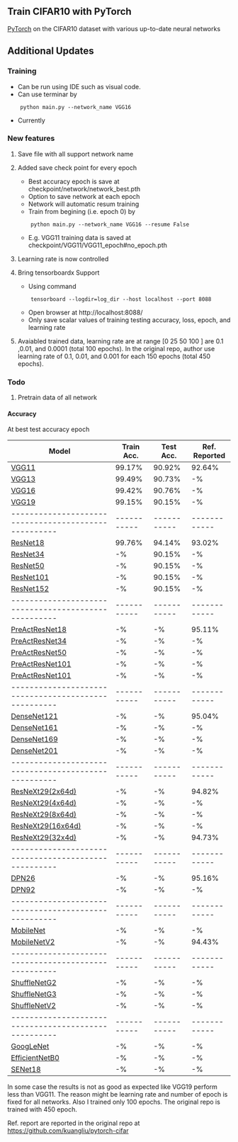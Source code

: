 ## Train CIFAR10 with PyTorch

[PyTorch](http://pytorch.org/) on the CIFAR10 dataset with various up-to-date neural networks 

## Additional Updates

### Training 
- Can be run using IDE such as visual code. 
- Can use terminar by 
```
	python main.py --network_name VGG16
```
- Currently 

### New features 
1. Save file with all support network name 
2. Added save check point for every epoch
	- Best accuracy epoch is save at checkpoint/network/network_best.pth 
	- Option to save network at each epoch 
	- Network will automatic resum training 
	- Train from begining (i.e. epoch 0) by  
	```
		python main.py --network_name VGG16 --resume False 
	```
	- E.g. VGG11 training data is saved at checkpoint/VGG11/VGG11_epoch#no_epoch.pth
3. Learning rate is now controlled 	
4. Bring tensorboardx Support	
	- Using command  
	```
		tensorboard --logdir=log_dir --host localhost --port 8088
	```
	- Open browser at http://localhost:8088/
	- Only save scalar values of training testing accuracy, loss, epoch, and learning rate 
	
4. Avaiabled trained data, learning rate are at range [0 25 50 100 ] are 0.1 ,0.01, and 0.0001 (total 100 epochs). In the original repo, author use learning rate of 0.1, 0.01, and 0.001 for each 150 epochs (total 450 epochs). 
	
	
	
### Todo

1. Pretrain data of all network 


#### Accuracy 
At best test accuracy epoch

| Model             | Train Acc.  |  Test Acc.  |  Ref. Reported  | 
| ----------------- | ----------- | ----------- | ------------ |
| [VGG11](https://arxiv.org/abs/1409.1556)  		   | 99.17%      | 90.92%      | 92.64%      |
| [VGG13](https://arxiv.org/abs/1409.1556)  		   | 99.49%      | 90.73%      | -%      |
| [VGG16](https://arxiv.org/abs/1409.1556)  		   | 99.42%      | 90.76%      | -%      |
| [VGG19](https://arxiv.org/abs/1409.1556)     		   | 99.15%      | 90.15%      | -%      |
| ---------------------------------------------------- | ----------- | ----------- | ------------ |
| [ResNet18](https://arxiv.org/abs/1512.03385) 		   | 99.76%      | 94.14%      | 93.02%      |
| [ResNet34](https://arxiv.org/abs/1512.03385) 		   | -%      | 90.15%      | -%      |
| [ResNet50](https://arxiv.org/abs/1512.03385) 		   | -%      | 90.15%      | -%      |
| [ResNet101](https://arxiv.org/abs/1512.03385) 	   | -%      | 90.15%      | -%      |
| [ResNet152](https://arxiv.org/abs/1512.03385) 	   | -%      | 90.15%      | -%      |
| ---------------------------------------------------- | ----------- | ----------- | ------------ |
| [PreActResNet18](https://arxiv.org/abs/1603.05027)   | -%      | -%      | 95.11%      |
| [PreActResNet34](https://arxiv.org/abs/1603.05027)   | -%      | -%      | -%      |
| [PreActResNet50](https://arxiv.org/abs/1603.05027)   | -%      | -%      | -%      |
| [PreActResNet101](https://arxiv.org/abs/1603.05027)  | -%      | -%      | -%      |
| [PreActResNet101](https://arxiv.org/abs/1603.05027)  | -%      | -%      | -%      |
| ---------------------------------------------------- | ----------- | ----------- | ------------ |
| [DenseNet121](https://arxiv.org/abs/1608.06993) 	   | -%      | -%      | 95.04%      |
| [DenseNet161](https://arxiv.org/abs/1608.06993)      | -%      | -%      | -%      |
| [DenseNet169](https://arxiv.org/abs/1608.06993)      | -%      | -%      | -%      |
| [DenseNet201](https://arxiv.org/abs/1608.06993)      | -%      | -%      | -%      |
| ---------------------------------------------------- | ----------- | ----------- | ------------ |
| [ResNeXt29(2x64d)](https://arxiv.org/abs/1608.06993) | -%      | -%      | 94.82%      |
| [ResNeXt29(4x64d)](https://arxiv.org/abs/1608.06993) | -%      | -%      | -%      |
| [ResNeXt29(8x64d)](https://arxiv.org/abs/1608.06993) | -%      | -%      | -%      |
| [ResNeXt29(16x64d)](https://arxiv.org/abs/1608.06993) | -%     | -%      | -%      |
| [ResNeXt29(32x4d)](https://arxiv.org/abs/1608.06993) | -%      | -%      | 94.73%      |
| ---------------------------------------------------- | ----------- | ----------- | ------------ |
| [DPN26](https://arxiv.org/abs/1707.01629)            | -%      | -%      | 95.16%      |
| [DPN92](https://arxiv.org/abs/1707.01629)            | -%      | -%      | -%      |
| ---------------------------------------------------- | ----------- | ----------- | ------------ |
| [MobileNet](https://arxiv.org/abs/1801.04381)        | -%      | -%      | -%      |
| [MobileNetV2](https://arxiv.org/abs/1801.04381)      | -%      | -%      | 94.43%      |
| ---------------------------------------------------- | ----------- | ----------- | ------------ |
| [ShuffleNetG2](https://arxiv.org/abs/1801.04381)     | -%      | -%      | -%      |
| [ShuffleNetG3](https://arxiv.org/abs/1801.04381)     | -%      | -%      | -%      |
| [ShuffleNetV2](https://arxiv.org/abs/1801.04381)     | -%      | -%      | -%      |
| ---------------------------------------------------- | ----------- | ----------- | ------------ |
| [GoogLeNet](https://arxiv.org/abs/1801.04381)        | -%      | -%      | -%      |
| [EfficientNetB0](https://arxiv.org/abs/1801.04381)   | -%      | -%      | -%      |
| [SENet18](https://arxiv.org/abs/1801.04381)     	   | -%      | -%      | -%      |


In some case the results is not as good as expected like VGG19 perform less than VGG11. The reason might be learning rate and number of epoch is fixed for all networks. Also I trained only 100 epochs. The original repo is trained with 450 epoch. 


Ref. report are reported in the original repo at https://github.com/kuangliu/pytorch-cifar


